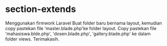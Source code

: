 # section-extends
Menggunakan firmwork Laravel
Buat folder baru bernama layout, kemudian copy pastekan file 'master.blade.php'ke folder layout.
Copy pastekan file 'mahasiswa.blde.php', 'dosen.blade.php', 'gallery.blade.php' ke dalam folder views.
Terimakasih.
